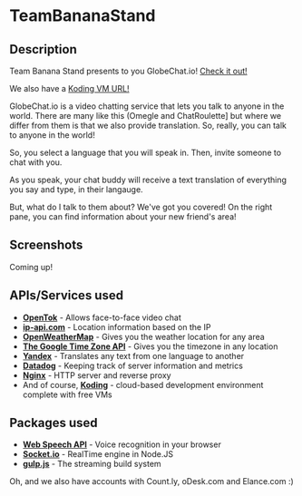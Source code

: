 # TeamBananaStand

## Description
Team Banana Stand presents to you GlobeChat.io! [Check it out!](http://globechat.io)

We also have a [Koding VM URL!](http://utkkf5ff034f.trakout.koding.io/)

GlobeChat.io is a video chatting service that lets you talk to anyone in the world. There are many like this (Omegle and ChatRoulette] but where we differ from them is that we also provide translation. So, really, you can talk to anyone in the world!

So, you select a language that you will speak in. Then, invite someone to chat with you.

As you speak, your chat buddy will receive a text translation of everything you say and type, in their langauge.

But, what do I talk to them about? We've got you covered! On the right pane, you can find information about your new friend's area!

## Screenshots

Coming up!

## APIs/Services used
* __[OpenTok](https://tokbox.com/opentok/)__ - Allows face-to-face video chat
* __[ip-api.com](http://ip-api.com)__ - Location information based on the IP
* __[OpenWeatherMap](http://openweathermap.org/)__ - Gives you the weather location for any area
* __[The Google Time Zone API](https://developers.google.com/maps/documentation/timezone/)__ - Gives you the timezone in any location
* __[Yandex](https://www.yandex.com/)__ - Translates any text from one language to another
* __[Datadog](https://www.datadoghq.com/)__ - Keeping track of server information and metrics
* __[Nginx](http://wiki.nginx.org/Main)__ - HTTP server and reverse proxy
* And of course, __[Koding](https://koding.com/)__ - cloud-based development environment complete with free VMs

## Packages used
* __[Web Speech API](https://dvcs.w3.org/hg/speech-api/raw-file/tip/speechapi.html)__ - Voice recognition in your browser
* __[Socket.io](http://socket.io/)__ - RealTime engine in Node.JS
* __[gulp.js](http://gulpjs.com/)__ - The streaming build system

Oh, and we also have accounts with Count.ly, oDesk.com and Elance.com :)